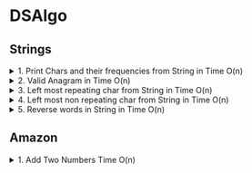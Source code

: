 # DSAlgo

## Strings
  
<details><summary>1. Print Chars and their frequencies from String in Time O(n) </summary>
<p>

![Alt text](images/printcharfreq.png?raw=true "Optional Title")

Code is [here](/PrintCharFrequencies.java)
</p>
</details>

<details><summary>2. Valid Anagram in Time O(n) </summary>
<p>

![Alt text](images/anagram.png?raw=true "Optional Title")

Code is [here](/Anagram.java)

</p>
</details>

<details><summary>3. Left most repeating char from String in Time O(n) </summary>
<p>

![Alt text](images/leftmostrepeatchar.png?raw=true "Optional Title")

Code is [here](/LeftMostRepeatingChar.java)

</p>
</details>

<details><summary>4. Left most non repeating char from String in Time O(n) </summary>
<p>

![Alt text](images/leftmostnonrepeatchar.png?raw=true "Optional Title")

Code is [here](/LeftMostNonRepeatingChar.java)

</p>
</details>

<details><summary>5. Reverse words in String in Time O(n) </summary>
<p>

![Alt text](images/reverseallwordsinstring.png?raw=true "Optional Title")

Code is [here](/ReverseWordsInString.java)

</p>
</details>

## Amazon

<details><summary>1. Add Two Numbers Time O(n) </summary>
<p>

![Alt text](images/amazon/add2numbers.png?raw=true "Optional Title")

Code is [here](/amazon/AddTwoNumvers2.java)

</p>
</details>


